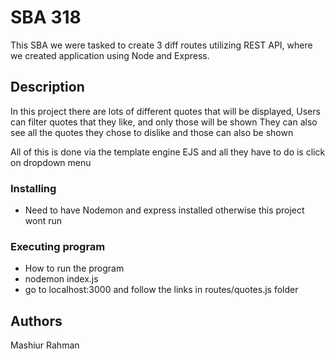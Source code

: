 # SBA 318
This SBA we were tasked to create 3 diff routes utilizing REST API, where we created application using Node and Express.

## Description
In this project there are lots of different quotes that will be displayed, 
Users can filter quotes that they like, and only those will be shown
They can also see all the quotes they chose to dislike and those can also be shown

All of this is done via the template engine EJS and all they have to do is click on dropdown menu 

### Installing
* Need to have Nodemon and express installed otherwise this project wont run 

### Executing program

* How to run the program
* nodemon index.js
* go to localhost:3000 and follow the links in routes/quotes.js folder 

## Authors
Mashiur Rahman
